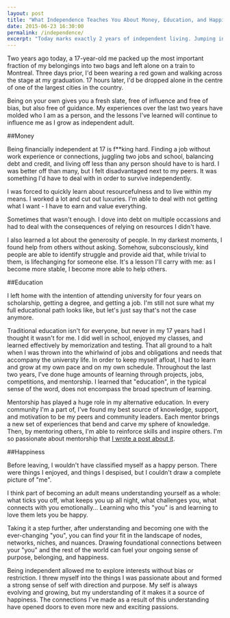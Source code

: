 ```yaml
---
layout: post
title: "What Independence Teaches You About Money, Education, and Happiness"
date: 2015-06-23 16:30:00
permalink: /independence/
excerpt: "Today marks exactly 2 years of independent living. Jumping into the abyss of adulthood necessitates learning hard truths - fast."
---
```


Two years ago today, a 17-year-old me packed up the most important fraction of my belongings into two bags and left alone on a train to Montreal. Three days prior, I'd been wearing a 
red gown and walking across the stage at my graduation. 17 hours later, I'd be dropped alone in the centre of one of the largest cities in the country.

Being on your own gives you a fresh slate, free of influence and free of bias, but also free of guidance. My experiences over the last two years have molded who I am as 
a person, and the lessons I've learned will continue to influence me as I grow as independent adult.

##Money

Being financially independent at 17 is f**king hard. Finding a job without work experience or connections, juggling two jobs and school, balancing debt and credit, and 
living off less than any person should have to is hard. I was better off than many, but I felt disadvantaged next to my peers. It was something I'd have to deal with in 
order to survive independently.

I was forced to quickly learn about resourcefulness and to live within my means. I worked a lot and cut out luxuries. I'm able to deal with not getting what I want - I 
have to earn and value everything.

Sometimes that wasn't enough. I dove into debt on multiple occassions and had to deal with the consequences of relying on resources I didn't have.

I also learned a lot about the generosity of people. In my darkest moments, I found help from others without asking. Somehow, subconsciously, kind people are able to 
identify struggle and provide aid that, while trivial to them, is lifechanging for someone else. It's a lesson I'll carry with me: as I become more stable, I become more 
able to help others.

##Education

I left home with the intention of attending university for four years on scholarship, getting a degree, and getting a job. I'm still not sure what my full educational path 
looks like, but let's just say that's not the case anymore.

Traditional education isn't for everyone, but never in my 17 years had I thought it wasn't for me. I did well in school, enjoyed my classes, and learned effectively by 
memorization and testing. That all ground to a halt when I was thrown into the whirlwind of jobs and obligations and needs that accompany the universty life. In order to 
keep myself afloat, I had to learn and grow at my own pace and on my own schedule. Throughout the last two years, I've done huge amounts of learning through projects, 
jobs, competitions, and mentorship. I learned that "education", in the typical sense of the word, does not encompass the broad spectrum of learning.

Mentorship has played a huge role in my alternative education. In every community I'm a part of, I've found my best source of knowledge, support, and motivation to be my 
peers and community leaders. Each mentor brings a new set of experiences that bend and carve my sphere of knowledge. Then, by mentoring others, I'm able to reinforce skills 
and inspire others. I'm so passionate about mentorship that [I wrote a post about it](http://blog.ariari.io/mentoring/).

##Happiness

Before leaving, I wouldn't have classified myself as a happy person. There were things I enjoyed, and things I despised, but I couldn't draw a complete picture of "me".

I think part of becoming an adult means understanding yourself as a whole: what ticks you off, what keeps you up all night, what challenges you, what connects with you 
emotionally... Learning who this "you" is and learning to love them lets you be happy.

Taking it a step further, after understanding and becoming one with the ever-changing "you", you can find your fit in the landscape of nodes, networks, niches, and nuances.
Drawing foundational connections between your "you" and the rest of the world can fuel your ongoing sense of purpose, belonging, and happiness.

Being independent allowed me to explore interests without bias or restriction. I threw myself into the things I was passionate about and formed a strong sense of self 
with direction and purpose. My self is always evolving and growing, but my understanding of it makes it a source of happiness. The connections I've made as a result of this 
understanding have opened doors to even more new and exciting passions.

